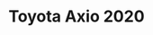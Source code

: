 ---
title: "Toyota Axio 2020"
brand: "Toyota"
model: "Axio"
year: 2020
price: "KSh 1,200,000"
status: "available"
featured: true
description: "Well-maintained Toyota Axio with low mileage. Perfect condition with full service history. This vehicle comes with automatic transmission, air conditioning, and excellent fuel efficiency."
features:
  - "Automatic Transmission"
  - "Air Conditioning"
  - "Power Steering"
  - "Bluetooth Connectivity"
  - "Reverse Camera"
  - "Alloy Wheels"
  - "Central Locking"
  - "Power Windows"
images:
  - "/images/cars/toyota-axio-2020-front.jpg"
  - "/images/cars/toyota-axio-2020-interior.jpg"
  - "/images/cars/toyota-axio-2020-rear.jpg"
---